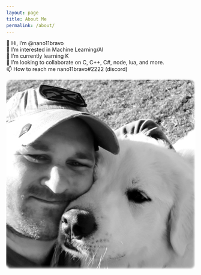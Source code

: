 ```yaml
---
layout: page
title: About Me
permalink: /about/
---
```

👋 Hi, I’m @nano11bravo<br />
👀 I’m interested in Machine Learning/AI<br />
🌱 I’m currently learning K<br />
💞️ I’m looking to collaborate on C, C++, C#, node, lua, and more.<br />
📫 How to reach me nano11bravo#2222 (discord)

![nano11bravo](./assets/img/waltons_sherman.png)

